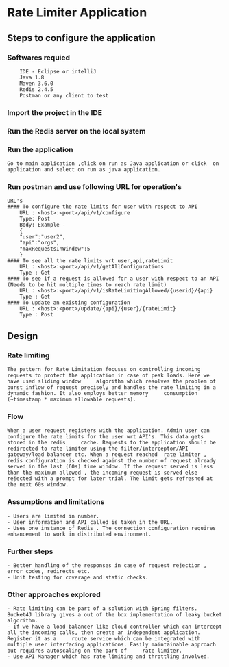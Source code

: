 # Rate Limiter Application

## Steps to configure the application 

### Softwares requied
		IDE - Eclipse or intelliJ
		Java 1.8
		Maven 3.6.0
		Redis 2.4.5
		Postman or any client to test
### Import the project in the IDE
### Run the Redis server on the local system 
### Run the application 
	Go to main application ,click on run as Java application or click  on application and select on run as java application.
### Run postman and use following URL for operation's
	URL's
	#### To configure the rate limits for user with respect to API
		URL : <host>:<port>/api/v1/configure 
		Type: Post
		Body: Example - 
		{
		"user":"user2",
		"api":"orgs",
		"maxRequestsInWindow":5
		}
	#### To see all the rate limits wrt user,api,rateLimit
		URL : <host>:<port>/api/v1/getAllConfigurations
		Type : Get
	#### To see if a request is allowed for a user with respect to an API (Needs to be hit multiple times to reach rate limit)
		URL : <host>:<port>/api/v1/isRateLimitingAllowed/{userid}/{api}
		Type : Get
	#### To update an existing configuration
		URL : <host>:<port>/update/{api}/{user}/{rateLimit}
		Type : Post
		
## Design

### Rate limiting 
	The pattern for Rate Limitation focuses on controlling incoming requests to protect the application in case of peak loads. Here we have used sliding window 	algorithm which resolves the problem of burst inflow of request precisely and handles the rate limiting in a dynamic fashion. It also employs better memory 	consumption (~timestamp * maximum allowable requests). 
### Flow
	When a user request registers with the application. Admin user can configure the rate limits for the user wrt API's. This data gets stored in the redis 	cache. Requests to the application should be redirected to rate limiter using the filter/interceptor/API gateway/load balancer etc. When a request reached 	rate limiter , redis configuration is checked against the number of request already served in the last (60s) time window. If the request served is less 	than the maximum allowed , the incoming request is served else rejected with a prompt for later trial. The limit gets refreshed at the next 60s window. 


### Assumptions and limitations 
	- Users are limited in number.
	- User information and API called is taken in the URL.
	- Uses one instance of Redis . The connection configuration requires enhancement to work in distributed environment.

### Further steps
	- Better handling of the responses in case of request rejection , error codes, redirects etc. 
	- Unit testing for coverage and static checks. 

### Other approaches explored
	- Rate limiting can be part of a solution with Spring filters. Bucket4J library gives a out of the box implementation of leaky bucket algorithm.
	- If we have a load balancer like cloud controller which can intercept all the incoming calls, then create an independent application. Register it as a 	route service which can be integrated with multiple user interfacing applications. Easily maintainable approach but requires autoscaling on the part of 	rate limiter. 
	- Use API Manager which has rate limiting and throttling involved. 
	



